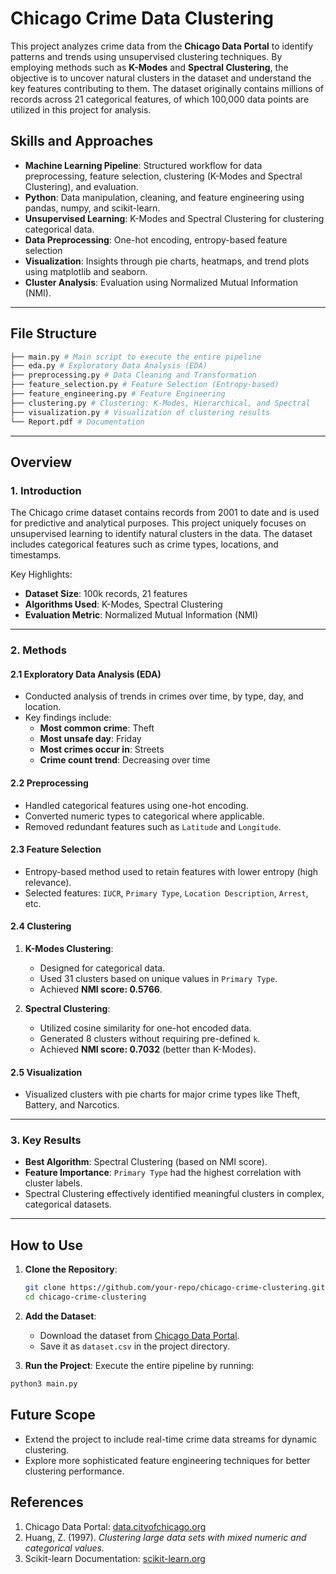 # **Chicago Crime Data Clustering**

This project analyzes crime data from the **Chicago Data Portal** to identify patterns and trends using unsupervised clustering techniques. By employing methods such as **K-Modes** and **Spectral Clustering**, the objective is to uncover natural clusters in the dataset and understand the key features contributing to them. The dataset originally contains millions of records across 21 categorical features, of which 100,000 data points are utilized in this project for analysis.

## Skills and Approaches

- **Machine Learning Pipeline**: Structured workflow for data preprocessing, feature selection, clustering (K-Modes and Spectral Clustering), and evaluation.
- **Python**: Data manipulation, cleaning, and feature engineering using pandas, numpy, and scikit-learn.
- **Unsupervised Learning**: K-Modes and Spectral Clustering for clustering categorical data.
- **Data Preprocessing**: One-hot encoding, entropy-based feature selection
- **Visualization**: Insights through pie charts, heatmaps, and trend plots using matplotlib and seaborn.
- **Cluster Analysis**: Evaluation using Normalized Mutual Information (NMI).

---

## **File Structure**
```bash
├── main.py # Main script to execute the entire pipeline 
├── eda.py # Exploratory Data Analysis (EDA) 
├── preprocessing.py # Data Cleaning and Transformation 
├── feature_selection.py # Feature Selection (Entropy-based) 
├── feature_engineering.py # Feature Engineering 
├── clustering.py # Clustering: K-Modes, Hierarchical, and Spectral 
├── visualization.py # Visualization of clustering results 
└── Report.pdf # Documentation
```

---

## **Overview**

### **1. Introduction**
The Chicago crime dataset contains records from 2001 to date and is used for predictive and analytical purposes. This project uniquely focuses on unsupervised learning to identify natural clusters in the data. The dataset includes categorical features such as crime types, locations, and timestamps.  

Key Highlights:
- **Dataset Size**: 100k records, 21 features  
- **Algorithms Used**: K-Modes, Spectral Clustering  
- **Evaluation Metric**: Normalized Mutual Information (NMI)  

---

### **2. Methods**

#### **2.1 Exploratory Data Analysis (EDA)**
- Conducted analysis of trends in crimes over time, by type, day, and location.
- Key findings include:
  - **Most common crime**: Theft  
  - **Most unsafe day**: Friday  
  - **Most crimes occur in**: Streets  
  - **Crime count trend**: Decreasing over time  

#### **2.2 Preprocessing**
- Handled categorical features using one-hot encoding.
- Converted numeric types to categorical where applicable.
- Removed redundant features such as `Latitude` and `Longitude`.

#### **2.3 Feature Selection**
- Entropy-based method used to retain features with lower entropy (high relevance).
- Selected features: `IUCR`, `Primary Type`, `Location Description`, `Arrest`, etc.

#### **2.4 Clustering**
1. **K-Modes Clustering**:  
   - Designed for categorical data.  
   - Used 31 clusters based on unique values in `Primary Type`.  
   - Achieved **NMI score: 0.5766**.  

2. **Spectral Clustering**:  
   - Utilized cosine similarity for one-hot encoded data.  
   - Generated 8 clusters without requiring pre-defined `k`.  
   - Achieved **NMI score: 0.7032** (better than K-Modes).  

#### **2.5 Visualization**
- Visualized clusters with pie charts for major crime types like Theft, Battery, and Narcotics.

---

### **3. Key Results**
- **Best Algorithm**: Spectral Clustering (based on NMI score).  
- **Feature Importance**: `Primary Type` had the highest correlation with cluster labels.  
- Spectral Clustering effectively identified meaningful clusters in complex, categorical datasets.  

---

## **How to Use**

1. **Clone the Repository**:
   ```bash
   git clone https://github.com/your-repo/chicago-crime-clustering.git
   cd chicago-crime-clustering
   ```
2. **Add the Dataset**:
   - Download the dataset from [Chicago Data Portal](https://data.cityofchicago.org/).
   - Save it as `dataset.csv` in the project directory.

3. **Run the Project**:
Execute the entire pipeline by running:
```bash
python3 main.py
```

## **Future Scope**
- Extend the project to include real-time crime data streams for dynamic clustering.
- Explore more sophisticated feature engineering techniques for better clustering performance.

## **References**
1. Chicago Data Portal: [data.cityofchicago.org](https://data.cityofchicago.org/)  
2. Huang, Z. (1997). *Clustering large data sets with mixed numeric and categorical values.*  
3. Scikit-learn Documentation: [scikit-learn.org](https://scikit-learn.org/)  
